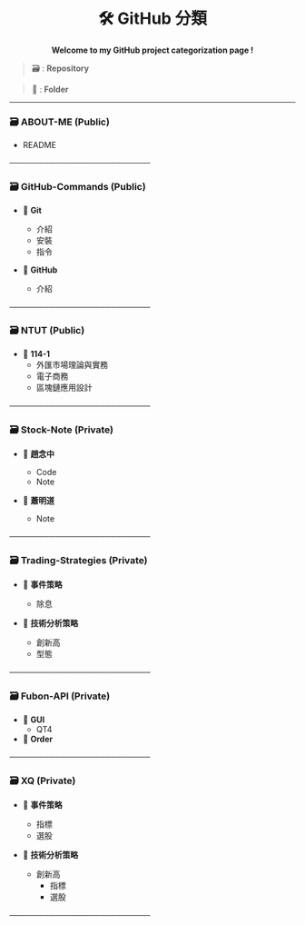 <h1 align="center">🛠️ GitHub 分類</h1>

<p align="center"><strong>Welcome to my GitHub project categorization page !</strong></p>


> 🗃️ : **Repository**

> 📁 : **Folder**

---

### 🗃️ ABOUT-ME (Public)

- README

─────────────────────────

### 🗃️ GitHub-Commands (Public)

- 📁 **Git**
  - 介紹
  - 安裝
  - 指令

- 📁 **GitHub**
  - 介紹

─────────────────────────

### 🗃️ NTUT (Public)

- 📁 **114-1**
  - 外匯市場理論與實務
  - 電子商務
  - 區塊鏈應用設計

─────────────────────────

### 🗃️ Stock-Note (Private)

- 📁 **趙念中**
  - Code
  - Note

- 📁 **蕭明道**
  - Note

─────────────────────────

### 🗃️ Trading-Strategies (Private)

- 📁 **事件策略**
  - 除息

- 📁 **技術分析策略**
  - 創新高
  - 型態

─────────────────────────

### 🗃️ Fubon-API (Private)

- 📁 **GUI**
  - QT4
- 📁 **Order**

─────────────────────────

### 🗃️ XQ (Private)

- 📁 **事件策略**
  - 指標
  - 選股

- 📁 **技術分析策略**
  - 創新高
    - 指標
    - 選股

─────────────────────────